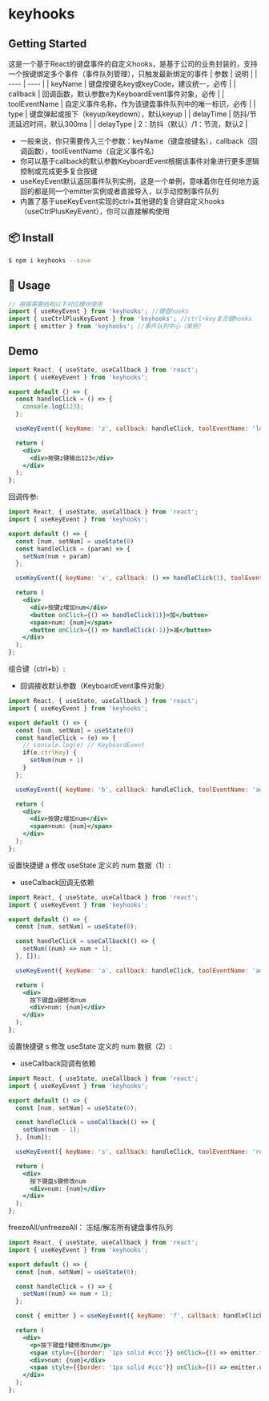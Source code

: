 <!--
 * @Author: Chris
 * @Date: 2023-07-26 10:44:03
 * @LastEditors: Chris
 * @LastEditTime: 2023-07-31 15:57:40
 * @Descripttion: **
-->
# keyhooks

## Getting Started

这是一个基于React的键盘事件的自定义hooks，是基于公司的业务封装的，支持一个按键绑定多个事件（事件队列管理），只触发最新绑定的事件
|  参数   | 说明  |
|  ----  | ----  |
| keyName  | 键盘按键名key或keyCode，建议统一，必传 |
| callback  | 回调函数，默认参数e为KeyboardEvent事件对象，必传 |
| toolEventName  | 自定义事件名称，作为该键盘事件队列中的唯一标识，必传 |
| type  | 键盘弹起或按下（keyup/keydown），默认keyup |
| delayTime  | 防抖/节流延迟时间，默认300ms |
| delayType  | 2：防抖（默认）/1：节流，默认2 |

- 一般来说，你只需要传入三个参数：keyName（键盘按键名），callback（回调函数），toolEventName（自定义事件名）
- 你可以基于callback的默认参数KeyboardEvent根据该事件对象进行更多逻辑控制或完成更多复合按键
- useKeyEvent默认返回事件队列实例，这是一个单例，意味着你在任何地方返回的都是同一个emitter实例或者直接导入，以手动控制事件队列
- 内置了基于useKeyEvent实现的ctrl+其他键的复合键自定义hooks（useCtrlPlusKeyEvent），你可以直接解构使用


## 📦 Install

```bash
$ npm i keyhooks --save
```
## 🔨 Usage
```jsx
// 根据需要结构以下对应模块使用
import { useKeyEvent } from 'keyhooks'; //键盘hooks
import { useCtrlPlusKeyEvent } from 'keyhooks'; //ctrl+key复合键hooks
import { emitter } from 'keyhooks'; //事件队列中心（单例）
```
## Demo

```jsx
import React, { useState, useCallback } from 'react';
import { useKeyEvent } from 'keyhooks';

export default () => {
  const handleClick = () => {
    console.log(123);
  };

  useKeyEvent({ keyName: 'z', callback: handleClick, toolEventName: 'log123' });

  return (
    <div>
      <div>按键z键输出123</div>
    </div>
  );
};
```
回调传参:

```jsx
import React, { useState, useCallback } from 'react';
import { useKeyEvent } from 'keyhooks';

export default () => {
  const [num, setNum] = useState(0)
  const handleClick = (param) => {
    setNum(num + param)
  };

  useKeyEvent({ keyName: 'x', callback: () => handleClick(1), toolEventName: 'add_2' });

  return (
    <div>
      <div>按键z增加num</div>
      <button onClick={() => handleClick(1)}>加</button>
      <span>num: {num}</span>
      <button onClick={() => handleClick(-1)}>减</button>
    </div>
  );
};
```

组合键（ctrl+b）:
- 回调接收默认参数（KeyboardEvent事件对象）
```jsx
import React, { useState, useCallback } from 'react';
import { useKeyEvent } from 'keyhooks';

export default () => {
  const [num, setNum] = useState(0)
  const handleClick = (e) => {
    // console.log(e) // KeyboardEvent
    if(e.ctrlKey) {
      setNum(num + 1)
    }
  };

  useKeyEvent({ keyName: 'b', callback: handleClick, toolEventName: 'add_3' });

  return (
    <div>
      <div>按键z增加num</div>
      <span>num: {num}</span>
    </div>
  );
};
```

设置快捷键 a 修改 useState 定义的 num 数据（1）:

- useCalback回调无依赖

```jsx
import React, { useState, useCallback } from 'react';
import { useKeyEvent } from 'keyhooks';

export default () => {
  const [num, setNum] = useState(0);

  const handleClick = useCallback(() => {
    setNum((num) => num + 1);
  }, []);

  useKeyEvent({ keyName: 'a', callback: handleClick, toolEventName: 'add' });

  return (
    <div>
      按下键盘a键修改num
      <div>num: {num}</div>
    </div>
  );
};
```

设置快捷键 s 修改 useState 定义的 num 数据（2）:

- useCallback回调有依赖

```jsx
import React, { useState, useCallback } from 'react';
import { useKeyEvent } from 'keyhooks';

export default () => {
  const [num, setNum] = useState(0);

  const handleClick = useCallback(() => {
    setNum(num - 1);
  }, [num]);

  useKeyEvent({ keyName: 's', callback: handleClick, toolEventName: 'reduce' });

  return (
    <div>
      按下键盘s键修改num
      <div>num: {num}</div>
    </div>
  );
};
```

freezeAll/unfreezeAll：
冻结/解冻所有键盘事件队列
```jsx
import React, { useState, useCallback } from 'react';
import { useKeyEvent } from 'keyhooks';

export default () => {
  const [num, setNum] = useState(0);

  const handleClick = () => {
    setNum((num) => num + 1);
  };

  const { emitter } = useKeyEvent({ keyName: 'f', callback: handleClick, toolEventName: 'add' });

  return (
    <div>
      <p>按下键盘f键修改num</p>
      <span style={{border: '1px solid #ccc'}} onClick={() => emitter.freezeAll()}>冻结</span>
      <div>num: {num}</div>
      <span style={{border: '1px solid #ccc'}} onClick={() => emitter.unfreezeAll()}>解冻</span>
    </div>
  );
};
```
